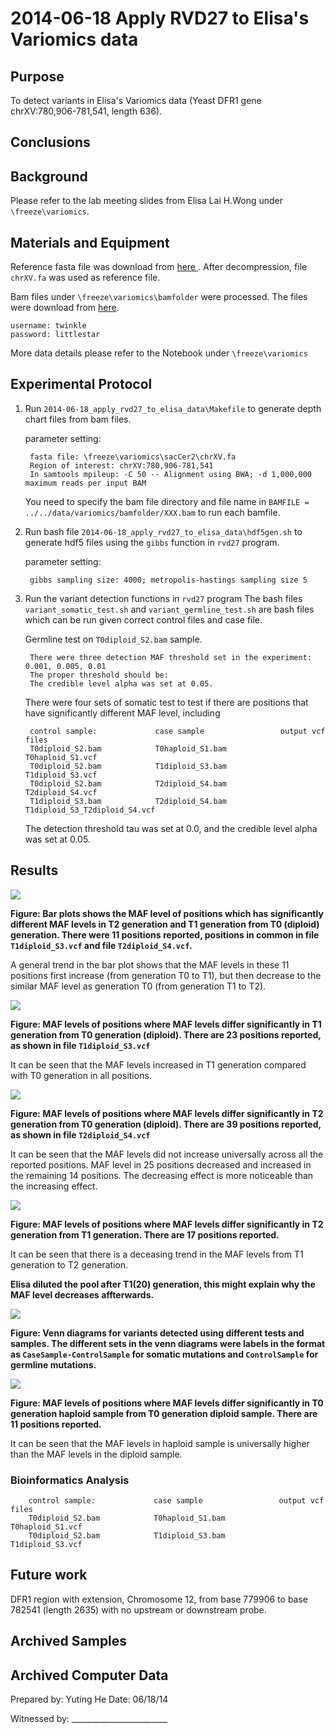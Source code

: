 2014-06-18 Apply RVD27 to Elisa's Variomics data
==============================

Purpose
------------
To detect variants in Elisa's Variomics data (Yeast DFR1 gene chrXV:780,906-781,541, length 636). 

Conclusions
-----------------

Background
----------------
Please refer to the lab meeting slides from Elisa Lai H.Wong under `\freeze\variomics`.

Materials and Equipment
------------------------------
Reference fasta file was download from [here ](http://hgdownload-test.cse.ucsc.edu/goldenPath/sacCer2/chromosomes/ ). After decompression, file `chrXV.fa` was used as reference file.

Bam files under `\freeze\variomics\bamfolder` were processed. The files were download from [here](http://chemogenomics.pharmacy.ubc.ca/MAU/NGS_LINKS/A9JEK/A9JEK/).

	username: twinkle
	password: littlestar
More data details please refer to the Notebook under `\freeze\variomics`


Experimental Protocol
---------------------------
1. Run `2014-06-18_apply_rvd27_to_elisa_data\Makefile` to generate depth chart files from bam files.

	parameter setting:

		fasta file: \freeze\variomics\sacCer2\chrXV.fa
		Region of interest: chrXV:780,906-781,541 
		In samtools mpileup: -C 50 -- Alignment using BWA; -d 1,000,000 maximum reads per input BAM
	You need to specify the bam file directory and file name in `BAMFILE = ../../data/variomics/bamfolder/XXX.bam` to run each bamfile.
2. Run bash file `2014-06-18_apply_rvd27_to_elisa_data\hdf5gen.sh` to generate hdf5 files using the `gibbs` function in `rvd27` program. 

	parameter setting:

		gibbs sampling size: 4000; metropolis-hastings sampling size 5
3. Run the variant detection functions in `rvd27` program
	The bash files `variant_somatic_test.sh` and `variant_germline_test.sh` are bash files which can be run given correct control files and case file.

	Germline test on `T0diploid_S2.bam` sample. 

		There were three detection MAF threshold set in the experiment: 0.001, 0.005, 0.01
		The proper threshold should be:
		The credible level alpha was set at 0.05.

	There were four sets of somatic test to test if there are positions that have significantly different MAF level, including

		control sample:				case sample					output vcf files
		T0diploid_S2.bam			T0haploid_S1.bam			T0haploid_S1.vcf 
		T0diploid_S2.bam			T1diploid_S3.bam			T1diploid_S3.vcf	
		T0diploid_S2.bam			T2diploid_S4.bam			T2diploid_S4.vcf	
		T1diploid_S3.bam			T2diploid_S4.bam			T1diploid_S3_T2diploid_S4.vcf

	The detection threshold tau was set at 0.0, and the credible level alpha was set at 0.05. 

Results
-----------
![](T0S2T1T3POSbar.png)

**Figure: Bar plots shows the MAF level of positions which has significantly different MAF levels in T2 generation and T1 generation from T0 (diploid) generation. There were 11 positions reported, positions in common in file `T1diploid_S3.vcf` and file `T2diploid_S4.vcf`.**

A general trend in the bar plot shows that the MAF levels in these 11 positions first increase (from generation T0 to T1), but then decrease to the similar MAF level as generation T0 (from generation T1 to T2). 

![](T1_T0S2.png)

**Figure: MAF levels of positions where MAF levels differ significantly in T1 generation from T0 generation (diploid). There are 23 positions reported, as shown in file `T1diploid_S3.vcf`**

It can be seen that the MAF levels increased in T1 generation compared with T0 generation in all positions. 

![](T2_T0S2.png)

**Figure: MAF levels of positions where MAF levels differ significantly in T2 generation from T0 generation (diploid). There are 39 positions reported, as shown in file `T2diploid_S4.vcf`**

It can be seen that the MAF levels did not increase universally across all the reported positions. MAF level in 25 positions decreased and increased in the remaining 14 positions. The decreasing effect is more noticeable than the increasing effect. 


![](T2_T1.png)

**Figure: MAF levels of positions where MAF levels differ significantly in T2 generation from T1 generation. There are 17 positions reported.**

It can be seen that there is a deceasing trend in the MAF levels from T1 generation to T2 generation. 

**Elisa diluted the pool after T1(20) generation, this might explain why the MAF level decreases affterwards.**

![](vennfig.png)

**Figure: Venn diagrams for variants detected using different tests and samples. The different sets in the venn diagrams were labels in the format as `CaseSample-ControlSample` for somatic mutations and `ControlSample` for germline mutations.**



![](T0S2_T0S1.png)

**Figure: MAF levels of positions where MAF levels differ significantly in T0 generation haploid sample from T0 generation diploid sample. There are 11 positions reported.**

It can be seen that the MAF levels in haploid sample is universally higher than the MAF levels in the diploid sample. 

### Bioinformatics Analysis
		control sample:				case sample					output vcf files
		T0diploid_S2.bam			T0haploid_S1.bam			T0haploid_S1.vcf 
		T0diploid_S2.bam			T1diploid_S3.bam			T1diploid_S3.vcf	


Future work
------------------------
DFR1 region with extension, Chromosome 12, from base 779906 to base 782541 (length 2635) with no upstream or downstream probe.

Archived Samples
-------------------------

Archived Computer Data
------------------------------


Prepared by: Yuting He     Date: 06/18/14


Witnessed by: ________________________
